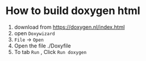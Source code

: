# How to build doxygen html

1. download from https://doxygen.nl/index.html
2. open `Doxywizard`
3. `File` -> `Open`
4. Open the file ./Doxyfile 
5.  To tab `Run` , Click `Run doxygen`

